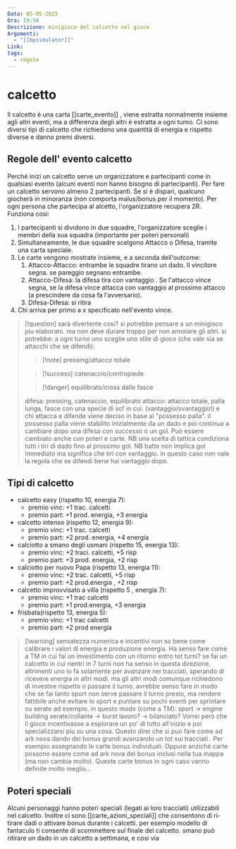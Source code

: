 ```yaml
---
Data: 05-05-2025
Ora: 19:56
Descrizione: minigioco del calcetto nel gioco
Argomenti:
  - "[[bpsimulator]]"
Link: 
tags:
  - regole
---
```

# calcetto


Il calcetto è una carta [[carte_evento]] , viene estratta normalmente insieme agli altri eventi, ma a differenza degli altri è estratta a ogni turno. Ci sono diversi tipi di calcetto che richiedono una quantità di energia e rispetto diverse e danno premi diversi.

## Regole dell' evento calcetto

Perché inizi un calcetto serve un organizzatore e partecipanti come in qualsiasi evento (alcuni eventi non hanno bisogno di partecipanti). Per fare un calcetto servono almeno 2 partecipanti. Se si è dispari, qualcuno giocherà in minoranza (non comporta malus/bonus per il momento).
Per ogni persona che partecipa al alcetto, l'organizzatore recupera 2R.
Funziona così:
1. I partecipanti si dividono in due squadre, l'organizzatore sceglie i membri della sua squadra (importante per poteri personali)
2. Simultaneamente, le due squadre scelgono Attacco o Difesa, tramite una carta speciale.
3. Le carte vengono mostrate insieme, e a seconda dell'outcome:
	1. Attacco-Attacco: entrambe le squadre tirano un dado. Il vincitore segna. se pareggio segnano entrambe.
	2. Attacco-Difesa: la difesa tira con vantaggio . Se l'attacco vince segna, se la difesa vince attacca con vantaggio al prossimo attacco (a prescindere da cosa fa l'avversario).
	3. Difesa-Difesa: si ritira
4. Chi arriva per primo a x specificato nell'evento vince.

>[!question] 
>sarà divertente cosi? si potrebbe pensare a un minigioco piu elaborato. ma non deve durare troppo per non annoiare gli altri. si potrebbe:
>a ogni turno uno sceglie uno stile di gioco (che vale sia se attacchi che se difendi):
>>[!note] pressing/attacco totale
>
>>[!success]  catenaccio/contropiede
> 
>>[!danger] equilibrato/cross dalle fasce
>
> difesa: pressing, catenaccio, equilibrato attacco: attacco totale, palla lunga, fasce
> con una specie di scf in cui:
> (vantaggio/svantaggio!)
>e chi attacca e difende viene deciso in base al "possesso palla". il possesso palla viene stabilito inizialmente da un dado e poi continua a cambiare dopo una difesa con successo o un gol. Può essere cambiato anche con poteri e carte.
>NB una scelta di tattica condiziona tutti i tiri di dado fino al prossimo gol.
>NB batte non implica gol immediato ma significa che tiri con vantaggio. in questo caso non vale la regola che se difendi bene hai vantaggio dopo.
## Tipi di calcetto

- calcetto easy (rispetto 10, energia 7):
	- premio vinc: +1 trac. calcetti
	- premio part: +1 prod. energia, +3 energia
- calcetto intenso (rispetto 12, energia 9):
	- premio vinc: +1 trac. calcetti
	- premio part: +2 prod. energia, +4 energia
- calciotto a smano degli usmani (rispetto 15, energia 13):
	- premio vinc: +2 traci. calcetti, +5 risp
	- premio part: +3 prod. energia, +2 risp
- calciotto per nuovo Papa (rispetto 13, energia 11):
	- premio vinc: +2 trac. calcetti, +5 risp
	- premio part: +2 prod.energia , +2 risp
- calcetto improvvisato a villa (rispetto 5 , energia 7):
	- premio vinc: +1 trac calcetti
	- premio part: +1 prod.energia, +3 energia
- frisbata(rispetto 13, energia 5):
	- premio vinc: +1 trac calcetti
	- premio part: +2 prod energia

>[!warning] sensatezza numerica e incentivi
>non so bene come calibrare i valori di energia e produzione energia.
>Ha senso fare come a TM in cui fai un investimento con un ritorno entro tot turni? se fai un calcetto in cui rientri in 7 turni non ha senso in questa direzione. altrimenti uno lo fa solamente per avanzare nei tracciati, sperando di ricevere energia in altri modi. ma gli altri modi comunque richiedono di investire rispetto o passare il turno. avrebbe senso fare in modo che se fai tanto sport non serve passare il turno presto, ma rendere fattibile anche evitare lo sport e puntare su pochi eventi per sprintare su serate ad esempio. in questo modo (come a TM):
>sport -> engine building
>serate/collante -> burst
>lavoro? -> bilanciato?
>Vorrei però che il gioco incentivasse a esplorare un po' di tutto all'inizio e poi specializzarsi piu su una cosa. Questo direi che si puo fare come ad ark nova dando dei bonus grandi avanzando un tot  sui tracciati . Per esempio assegnando le carte bonus individuali. Oppure anziché carte possono essere come ad ark nova dei bonus inclusi nella tua mappa (ma non cambia molto).
>Queste carte bonus in ogni caso vanno definite molto meglio...

## Poteri speciali

Alcuni personaggi hanno poteri speciali (legati ai loro tracciati) utilizzabili nel calcetto. Inoltre ci sono [[carte_azioni_speciali]] che consentono di ri-tirare dadi o attivare bonus durante i calcetti.
per esempio modello di fantaculo ti consente di scommettere sul finale del calcetto. smano può ritirare un dado in un calcetto a settimana, e cosi via

